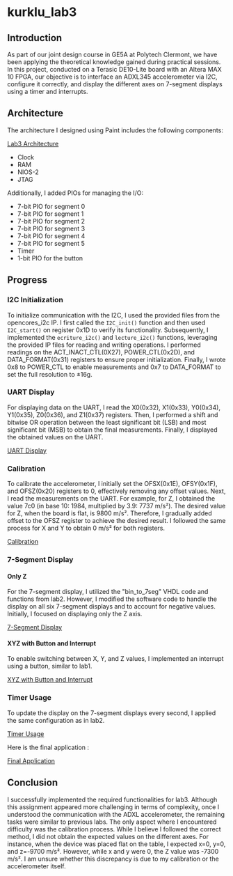 # kurklu_lab3

## Introduction
As part of our joint design course in GE5A at Polytech Clermont, we have been applying the theoretical knowledge gained during practical sessions. In this project, conducted on a Terasic DE10-Lite board with an Altera MAX 10 FPGA, our objective is to interface an ADXL345 accelerometer via I2C, configure it correctly, and display the different axes on 7-segment displays using a timer and interrupts.

## Architecture
The architecture I designed using Paint includes the following components:

[Lab3 Architecture](https://user-images.githubusercontent.com/24780090/213120076-4c1e3f18-3208-48f5-9a04-559f55001bc2.png)

- Clock
- RAM
- NIOS-2
- JTAG

Additionally, I added PIOs for managing the I/O:
- 7-bit PIO for segment 0
- 7-bit PIO for segment 1
- 7-bit PIO for segment 2
- 7-bit PIO for segment 3
- 7-bit PIO for segment 4
- 7-bit PIO for segment 5
- Timer
- 1-bit PIO for the button

## Progress

### I2C Initialization
To initialize communication with the I2C, I used the provided files from the opencores_i2c IP. I first called the `I2C_init()` function and then used `I2C_start()` on register 0x1D to verify its functionality. Subsequently, I implemented the `ecriture_i2c()` and `lecture_i2c()` functions, leveraging the provided IP files for reading and writing operations. I performed readings on the ACT_INACT_CTL(0X27), POWER_CTL(0x2D), and DATA_FORMAT(0x31) registers to ensure proper initialization. Finally, I wrote 0x8 to POWER_CTL to enable measurements and 0x7 to DATA_FORMAT to set the full resolution to ±16g.

### UART Display
For displaying data on the UART, I read the X0(0x32), X1(0x33), Y0(0x34), Y1(0x35), Z0(0x36), and Z1(0x37) registers. Then, I performed a shift and bitwise OR operation between the least significant bit (LSB) and most significant bit (MSB) to obtain the final measurements. Finally, I displayed the obtained values on the UART.

[UART Display](https://user-images.githubusercontent.com/24780090/213125986-3d57668c-5c14-4567-ad5c-54ee17405554.mov)

### Calibration
To calibrate the accelerometer, I initially set the OFSX(0x1E), OFSY(0x1F), and OFSZ(0x20) registers to 0, effectively removing any offset values. Next, I read the measurements on the UART. For example, for Z, I obtained the value 7c0 (in base 10: 1984, multiplied by 3.9: 7737 m/s²). The desired value for Z, when the board is flat, is 9800 m/s². Therefore, I gradually added offset to the OFSZ register to achieve the desired result. I followed the same process for X and Y to obtain 0 m/s² for both registers.

[Calibration](https://user-images.githubusercontent.com/24780090/213129209-90b0661f-3827-411d-8fb3-0ec773c4ee1a.mov)

### 7-Segment Display
#### Only Z
For the 7-segment display, I utilized the "bin_to_7seg" VHDL code and functions from lab2. However, I modified the software code to handle the display on all six 7-segment displays and to account for negative values. Initially, I focused on displaying only the Z axis.

[7-Segment Display](https://user-images.githubusercontent.com/24780090/213132988-1f8f82fc-3f36-4ac7-ba70-589a0c73d820.jpg)

#### XYZ with Button and Interrupt
To enable switching between X, Y, and Z values, I implemented an interrupt using a button, similar to lab1.

[XYZ with Button and Interrupt](https://user-images.githubusercontent.com/24780090/213138352-a556ad66-c6c8-473f-b8b9-29fded84c194.mov)

### Timer Usage
To update the display on the 7-segment displays every second, I applied the same configuration as in lab2.

[Timer Usage](https://user-images.githubusercontent.com/24780090/213139162-befcd064-8bdd-466c-8ed8-8d63e38a25b6.mov)

Here is the final application :

[Final Application](https://user-images.githubusercontent.com/24780090/213139660-b6834aa1-978d-40aa-8112-e57b28ad1e7c.mov)

## Conclusion
I successfully implemented the required functionalities for lab3. Although this assignment appeared more challenging in terms of complexity, once I understood the communication with the ADXL accelerometer, the remaining tasks were similar to previous labs. The only aspect where I encountered difficulty was the calibration process. While I believe I followed the correct method, I did not obtain the expected values on the different axes. For instance, when the device was placed flat on the table, I expected x=0, y=0, and z=-9700 m/s². However, while x and y were 0, the Z value was -7300 m/s². I am unsure whether this discrepancy is due to my calibration or the accelerometer itself.